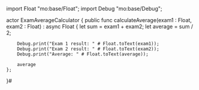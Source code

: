 import Float "mo:base/Float";
import Debug "mo:base/Debug";

actor ExamAverageCalculator {
    public func calculateAverage(exam1 : Float, exam2 : Float) : async Float {
        let sum = exam1 + exam2;
        let average = sum / 2;
        
        Debug.print("Exam 1 result: " # Float.toText(exam1));
        Debug.print("Exam 2 result: " # Float.toText(exam2));
        Debug.print("Average: " # Float.toText(average));
        
        average
    };
}#
